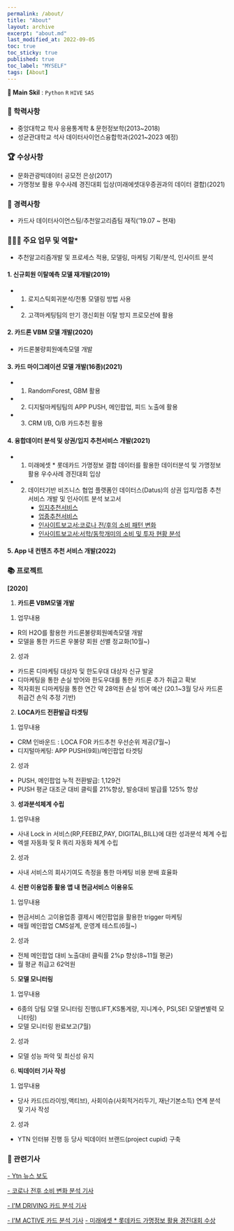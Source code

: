 ```yaml
---
permalink: /about/
title: "About"
layout: archive
excerpt: "about.md"
last_modified_at: 2022-09-05
toc: true
toc_sticky: true
published: true
toc_label: "MYSELF"
tags: [About]
---
```




**🏅 Main Skil** : `Python` `R` `HIVE` `SAS`
<br>

### 🏫 학력사항
- 중앙대학교 학사 응용통계학 & 문헌정보학(2013~2018)
- 성균관대학교 석사 데이터사이언스융합학과(2021~2023 예정)

### 🏆 수상사항
- 문화관광빅데이터 공모전 은상(2017)<br/>
- 가명정보 활용 우수사례 경진대회 입상(미래에셋대우증권과의 데이터 결합)(2021)

### 📝 경력사항
- 카드사 데이터사이언스팀/추천알고리즘팀 재직('19.07 ~ 현재)<br/>  

### 🏃🏻‍♀️ 주요 업무 및 역할*
- 추천알고리즘개발 및 프로세스 적용, 모델링, 마케팅 기획/분석, 인사이트 분석<br/>  
  
#### **1. 신규회원 이탈예측 모델 재개발(2019)**<br/>
- 1) 로지스틱회귀분석/전통 모델링 방법 사용<br/>
- 2) 고객마케팅팀의 만기 갱신회원 이탈 방지 프로모션에 활용<br/>

#### **2. 카드론 VBM 모델 개발(2020)<br/>**
 - 카드론불량회원예측모델 개발<br/> 

#### **3. 카드 마이그레이션 모델 개발(16종)(2021)**   <br/>
- 1) RandomForest, GBM 활용<br/>
- 2) 디지털마케팅팀의 APP PUSH, 메인팝업, 피드 노출에 활용<br/>
- 3) CRM I/B, O/B 카드추천 활용<br/>
#### **4. 융합데이터 분석 및 상권/입지 추천서비스 개발(2021)**   <br/>
- 1) 미래에셋 * 롯데카드 가명정보 결합 데이터를 활용한 데이터분석 및 가명정보 활용 우수사례 경진대회 입상
- 2) 데이터기반 비즈니스 협업 플랫폼인 데이터스(Datus)의 상권 입지/업종 추천 서비스 개발 및 인사이트 분석 보고서 
      - [입지추천서비스](https://datus.lottecard.co.kr/analysis/analysisProductView.lc?pdId=990000000000223&orderType=&orderSort=&searchCtgId=&searchCondition=&lastSearchType=&searchKeyword=&pageIndex=1)
      - [업종추천서비스](https://datus.lottecard.co.kr/analysis/analysisProductView.lc?pdId=990000000000221&orderType=&orderSort=&searchCtgId=&searchCondition=&lastSearchType=&searchKeyword=&pageIndex=1)
      - [인사이트보고서:코로나 전/후의 소비 패턴 변화](https://datus.lottecard.co.kr/analysis/insightReportView.lc?pdId=990000000000321&orderType=&orderSort=&searchCtgId=&searchCondition=&searchKeyword=&pageIndex=1)
      - [인사이트보고서:서학/동학개미의 소비 및 투자 현황 분석](https://datus.lottecard.co.kr/analysis/insightReportView.lc?pdId=990000000000323&orderType=&orderSort=&searchCtgId=&searchCondition=&searchKeyword=&pageIndex=1)

#### **5. App 내 컨텐츠 추천 서비스 개발(2022)**   <br/>



### 📚 프로젝트
**[2020]**

1. **카드론 VBM모델 개발** <br/>
1) 업무내용
- R의 H2O를 활용한 카드론불량회원예측모델 개발
- 모델을 통한 카드론 우불량 회원 선별 정교화(10월~)<br/>
2) 성과
- 카드론 디마케팅 대상자 및 한도우대 대상자 신규 발굴
- 디마케팅을 통한 손실 방어와 한도우대를 통한 카드론 추가 취급고 확보
- 적자회원 디마케팅을 통한 연간 약 28억원 손실 방어 예산 (20.1~3월 당사 카드론 취급건 손익 추정 기반)

2. **LOCA카드 전환발급 타겟팅**<br/>
1) 업무내용
- CRM 인바운드 : LOCA FOR 카드추천 우선순위 제공(7월~)
- 디지털마케팅: APP PUSH(9회)/메인팝업 타겟팅<br/>
2) 성과
- PUSH, 메인팝업 누적 전환발급: 1,129건
- PUSH 평균 대조군 대비 클릭률 21%향상, 발송대비 발급률 125% 향상

3. **성과분석체계 수립** <br/>
1) 업무내용 
- 사내 Lock in 서비스(RP,FEEBIZ,PAY, DIGITAL,BILL)에 대한 성과분석 체계 수립
- 엑셀 자동화 및 R 쿼리 자동화 체계 수립<br/>
2) 성과
- 사내 서비스의 회사기여도 측정을 통한 마케팅 비용 분배 효율화

4. **신판 이용업종 활용 앱 내 현금서비스 이용유도** <br/>
1) 업무내용
- 현금서비스 고이용업종 결제시 메인팝업을 활용한 trigger 마케팅 
- 매월 메인팝업 CMS설계, 운영계 테스트(6월~)<br/>
2) 성과
- 전체 메인팝업 대비 노출대비 클릭률 2%p 향상(8~11월 평균)
- 월 평균 취급고 62억원

5. **모델 모니터링** <br/>
1) 업무내용<br/>
- 6종의 당팀 모델 모니터링 진행(LIFT,KS통계량, 지니계수, PSI,SEI 모델변별력 모니터링)
- 모델 모니터링 완료보고(7월)<br/>
  
2. 성과
- 모델 성능 파악 및 최신성 유지

6. **빅데이터 기사 작성** <br/>
1) 업무내용 
- 당사 카드(드라이빙,액티브), 사회이슈(사회적거리두기, 재난기본소득) 연계 분석 및 기사 작성 <br/>
  
2) 성과
- YTN 인터뷰 진행 등 당사 빅데이터 브랜드(project cupid) 구축

###  📌 관련기사
  
[- Ytn 뉴스 보도](https://tv.naver.com/v/13508131)

[- 코로나 전후 소비 변화 분석 기사](
https://www.mk.co.kr/news/economy/view/2020/04/423553/)

[- I'M DRIVING 카드 분석 기사](
http://www.hani.co.kr/arti/economy/economy_general/925122.html)

[- I'M ACTIVE 카드 분석 기사](http://www.munhwa.com/news/view.html?no=2020042801032605000004)
[- 미래에셋 * 롯데카드 가명정보 활용 경진대회 수상](https://www.seoulfn.com/news/articleView.html?idxno=438093)

